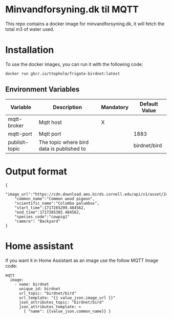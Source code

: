 # Minvandforsyning.dk til MQTT
This repo contains a docker image for minvandforsyning.dk, it will fetch the total m3 of water used.

# Installation

To use the docker images, you can run it with the following code:
```
docker run ghcr.io/ttopholm/frigate-birdnet:latest
```
## Environment Variables
| Variable      | Description | Mandatory | Default Value |
| ----------- | ----------- | ----------- | ----------- |
| mqtt-broker      | Mqtt host       | X ||
| mqtt-port    | Mqtt port        | | 1883 |
| publish-topic   | The topic where bird data is published to      | | birdnet/bird |


# Output format
```
{
    "image_url":"https://cdn.download.ams.birds.cornell.edu/api/v1/asset/242173971/900",
    "common_name":"Common wood pigeon",
    "scientific_name":"Columba palumbus",
    "start_time":1717265299.484562,
    "end_time":1717265302.484562,
    "species_code":"cowpig1"
    "camera": "Backyard"
}
```

# Home assistant
If you want it in Home Assistant as an image use the follow MQTT Image code:

```
mqtt
  image:
    - name: birdnet
      unique_id: birdnet
      url_topic: "birdnet/bird"
      url_template: "{{ value_json.image_url }}"
      json_attributes_topic: "birdnet/bird"
      json_attributes_template: >
        { "name": {{value_json.common_name}} }
```